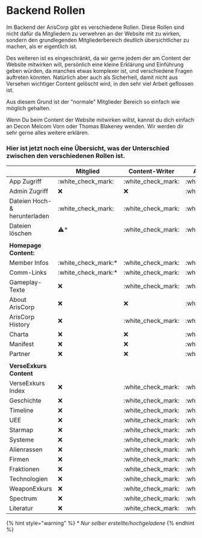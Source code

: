 # Backend Rollen

Im Backend der ArisCorp gibt es verschiedene Rollen. Diese Rollen sind nicht dafür da Mitgliedern zu verwehren an der Website mit zu wirken, sondern den grundlegenden Mitgliederbereich deutlich übersichtlicher zu machen, als er eigentlich ist.&#x20;

Des weiteren ist es eingeschränkt, da wir gerne jedem der am Content der Website mitwirken will, persönlich eine kleine Erklärung und Einführung geben würden, da manches etwas komplexer ist, und verschiedene Fragen auftreten könnten. Natürlich aber auch als Sicherheit, damit nicht aus Versehen wichtiger Content gelöscht wird, in den sehr viel Arbeit geflossen ist.

Aus diesem Grund ist der "normale" Mitglieder Bereich so einfach wie möglich gehalten.&#x20;

Wenn Du beim Content der Website mitwirken willst, kannst du dich einfach an Decon Melcom Vorn oder Thomas Blakeney wenden. Wir werden dir sehr gerne alles weitere erklären.



### Hier ist jetzt noch eine Übersicht, was der Unterschied zwischen den verschiedenen Rollen ist.

|                               | Mitglied               | Content-Writer       | Administrator        |
| ----------------------------- | ---------------------- | -------------------- | -------------------- |
| App Zugriff                   | :white\_check\_mark:   | :white\_check\_mark: | :white\_check\_mark: |
| Admin Zugriff                 | :x:                    | :x:                  | :white\_check\_mark: |
| Dateien Hoch- & herunterladen | :white\_check\_mark:   | :white\_check\_mark: | :white\_check\_mark: |
| Dateien löschen               | ️:warning:\*           | :white\_check\_mark: | :white\_check\_mark: |
|                               |                        |                      |                      |
| **Homepage Content:**         |                        |                      |                      |
| Member Infos                  | :white\_check\_mark:\* | :white\_check\_mark: | :white\_check\_mark: |
| Comm-Links                    | :white\_check\_mark:\* | :white\_check\_mark: | :white\_check\_mark: |
| Gameplay-Texte                | :x:                    | :white\_check\_mark: | :white\_check\_mark: |
| About ArisCorp                | :x:                    | :x:                  | :white\_check\_mark: |
| ArisCorp History              | :x:                    | :white\_check\_mark: | :white\_check\_mark: |
| Charta                        | :x:                    | :x:                  | :white\_check\_mark: |
| Manifest                      | :x:                    | :x:                  | :white\_check\_mark: |
| Partner                       | :x:                    | :x:                  | :white\_check\_mark: |
|                               |                        |                      |                      |
| **VerseExkurs Content**       |                        |                      |                      |
| VerseExkurs Index             | :x:                    | :white\_check\_mark: | :white\_check\_mark: |
| Geschichte                    | :x:                    | :white\_check\_mark: | :white\_check\_mark: |
| Timeline                      | :x:                    | :white\_check\_mark: | :white\_check\_mark: |
| UEE                           | :x:                    | :white\_check\_mark: | :white\_check\_mark: |
| Starmap                       | :x:                    | :white\_check\_mark: | :white\_check\_mark: |
| Systeme                       | :x:                    | :white\_check\_mark: | :white\_check\_mark: |
| Alienrassen                   | :x:                    | :white\_check\_mark: | :white\_check\_mark: |
| Firmen                        | :x:                    | :white\_check\_mark: | :white\_check\_mark: |
| Fraktionen                    | :x:                    | :white\_check\_mark: | :white\_check\_mark: |
| Technologien                  | :x:                    | :white\_check\_mark: | :white\_check\_mark: |
| WeaponExkurs                  | :x:                    | :white\_check\_mark: | :white\_check\_mark: |
| Spectrum                      | :x:                    | :white\_check\_mark: | :white\_check\_mark: |
| Literatur                     | :x:                    | :white\_check\_mark: | :white\_check\_mark: |

{% hint style="warning" %}
_\* Nur selber erstellte/hochgeladene_
{% endhint %}
